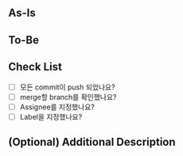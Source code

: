 ## As-Is
<!-- 문제 상황 정의 -->


## To-Be
<!-- 변경 사항 -->


## Check List
- [ ] 모든 commit이 push 되었나요?
- [ ] merge할 branch를 확인했나요?
- [ ] Assignee를 지정했나요?
- [ ] Label을 지정했나요?

## (Optional) Additional Description
